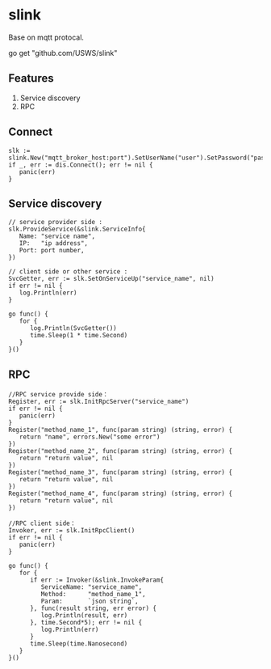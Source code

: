# slink

Base on mqtt protocal.

go get "github.com/USWS/slink"

## Features

1. Service discovery
1. RPC

## Connect

	slk := slink.New("mqtt_broker_host:port").SetUserName("user").SetPassword("password")
	if _, err := dis.Connect(); err != nil {
	   panic(err)
	}

## Service discovery

	// service provider side :
	slk.ProvideService(&slink.ServiceInfo{
	   Name: "service name",
	   IP:   "ip address",
	   Port: port number,
	})

	// client side or other service :
	SvcGetter, err := slk.SetOnServiceUp("service_name", nil)
	if err != nil {
	   log.Println(err)
	}

	go func() {
	   for {
	      log.Println(SvcGetter())
	      time.Sleep(1 * time.Second)
	   }
	}()
	
## RPC

	//RPC service provide side：
	Register, err := slk.InitRpcServer("service_name")
	if err != nil {
	   panic(err)
	}
	Register("method_name_1", func(param string) (string, error) {
	   return "name", errors.New("some error")
	})
	Register("method_name_2", func(param string) (string, error) {
	   return "return value", nil
	})
	Register("method_name_3", func(param string) (string, error) {
	   return "return value", nil
	})
	Register("method_name_4", func(param string) (string, error) {
	   return "return value", nil
	})

	//RPC client side：
	Invoker, err := slk.InitRpcClient()
	if err != nil {
	   panic(err)
	}

	go func() {
	   for {
	      if err := Invoker(&slink.InvokeParam{
	         ServiceName: "service_name",
	         Method:      "method_name_1",
	         Param:       `json string`,
	      }, func(result string, err error) {
	         log.Println(result, err)
	      }, time.Second*5); err != nil {
	         log.Println(err)
	      }
	      time.Sleep(time.Nanosecond)
	   }
	}()
